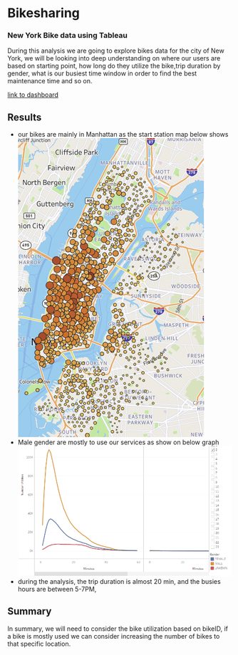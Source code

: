 # Bikesharing
### New York Bike data using Tableau 
During this analysis we are going to explore bikes data for the city of New York, we will be looking into deep understanding on where our users are based on starting point, how long do they utilize the bike,trip duration by gender,  what is our busiest time window in order to find the best maintenance time and so on. 


[link to dashboard](https://public.tableau.com/app/profile/elysee.manzi/viz/NYC_Citibike_Challeng/NYCBikesAnalysis?publish=yes)

## Results
- our bikes are mainly in Manhattan as the start station map below shows
  ![map](https://github.com/elzmanzi/Bikesharing/blob/main/images/map_manhattan.PNG)
- Male gender are mostly to use our services as show on below graph
  ![gender](https://github.com/elzmanzi/Bikesharing/blob/main/images/gender.PNG)
- during the analysis, the trip duration is almost 20 min, and the busies hours are between 5-7PM,
## Summary
In summary, we will need to consider the bike utilization based on bikeID, if a bike is mostly used we can consider increasing the number of bikes to that specific location. 
